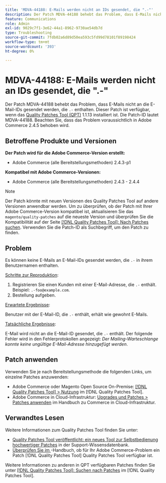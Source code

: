 ```yaml
---
title: 'MDVA-44188: E-Mails werden nicht an IDs gesendet, die ".-"'
description: Der Patch MDVA-44188 behebt das Problem, dass E-Mails nicht an die E-Mail-IDs gesendet werden, die "" enthalten.-". Dieser Patch ist verfügbar, wenn das [Quality Patches Tool (QPT)](https://experienceleague.adobe.com/de/docs/commerce-operations/tools/quality-patches-tool/quality-patches-tool-to-self-serve-quality-patches) 1.1.13 installiert ist. Die Patch-ID lautet MDVA-44188. Beachten Sie, dass das Problem voraussichtlich in Adobe Commerce 2.4.5 behoben wird.
feature: Communications
role: Admin
exl-id: 9029c7f1-3e62-44a1-8962-9730ae54db7d
type: Troubleshooting
source-git-commit: 7fdb02a6d89d50ea593c5fd99d78101f89198424
workflow-type: tm+mt
source-wordcount: '393'
ht-degree: 0%

---
```


# MDVA-44188: E-Mails werden nicht an IDs gesendet, die &quot;.-&quot;

Der Patch MDVA-44188 behebt das Problem, dass E-Mails nicht an die E-Mail-IDs gesendet werden, die `.-` enthalten. Dieser Patch ist verfügbar, wenn das [Quality Patches Tool (QPT)](https://experienceleague.adobe.com/de/docs/commerce-operations/tools/quality-patches-tool/quality-patches-tool-to-self-serve-quality-patches) 1.1.13 installiert ist. Die Patch-ID lautet MDVA-44188. Beachten Sie, dass das Problem voraussichtlich in Adobe Commerce 2.4.5 behoben wird.

## Betroffene Produkte und Versionen

**Der Patch wird für die Adobe Commerce-Version erstellt:**

* Adobe Commerce (alle Bereitstellungsmethoden) 2.4.3-p1

**Kompatibel mit Adobe Commerce-Versionen:**

* Adobe Commerce (alle Bereitstellungsmethoden) 2.4.3 - 2.4.4

>[!NOTE]
>
>Der Patch könnte mit neuen Versionen des Quality Patches Tool auf andere Versionen anwendbar werden. Um zu überprüfen, ob der Patch mit Ihrer Adobe Commerce-Version kompatibel ist, aktualisieren Sie das `magento/quality-patches` auf die neueste Version und überprüfen Sie die Kompatibilität auf der Seite [[!DNL Quality Patches Tool]: Nach Patches suchen](https://experienceleague.adobe.com/de/docs/commerce-operations/tools/quality-patches-tool/quality-patches-tool-to-self-serve-quality-patches). Verwenden Sie die Patch-ID als Suchbegriff, um den Patch zu finden.

## Problem

Es können keine E-Mails an E-Mail-IDs gesendet werden, die `.-` in ihrem Benutzernamen enthalten.

<u>Schritte zur Reproduktion</u>:

1. Registrieren Sie einen Kunden mit einer E-Mail-Adresse, die `.-` enthält. Beispiel: `.-foo@example.com`.
1. Bestellung aufgeben.

<u>Erwartete Ergebnisse</u>:

Benutzer mit der E-Mail-ID, die `.-` enthält, erhält wie gewohnt E-Mails.

<u>Tatsächliche Ergebnisse</u>:

E-Mail wird nicht an die E-Mail-ID gesendet, die `.-` enthält. Der folgende Fehler wird in den Fehlerprotokollen angezeigt: *Der Mailing-Warteschlange konnte keine ungültige E-Mail-Adresse hinzugefügt werden*.

## Patch anwenden

Verwenden Sie je nach Bereitstellungsmethode die folgenden Links, um einzelne Patches anzuwenden:

* Adobe Commerce oder Magento Open Source On-Premise: [[!DNL Quality Patches Tool] > Nutzung](/help/tools/quality-patches-tool/usage.md) im [!DNL Quality Patches Tool].
* Adobe Commerce in Cloud-Infrastruktur: [Upgrades und Patches > Patches anwenden](https://experienceleague.adobe.com/docs/commerce-cloud-service/user-guide/develop/upgrade/apply-patches.html?lang=de) im Handbuch zu Commerce in Cloud-Infrastruktur.

## Verwandtes Lesen

Weitere Informationen zum Quality Patches Tool finden Sie unter:

* [Quality Patches Tool veröffentlicht: ein neues Tool zur Selbstbedienung hochwertiger Patches](https://experienceleague.adobe.com/de/docs/commerce-operations/tools/quality-patches-tool/quality-patches-tool-to-self-serve-quality-patches) in der Support-Wissensdatenbank.
* [Überprüfen Sie im &#x200B;](/help/tools/quality-patches-tool/patches-available-in-qpt/check-patch-for-magento-issue-with-magento-quality-patches.md)-Handbuch, ob für Ihr Adobe Commerce-Problem ein Patch [!DNL Quality Patches Tool] Quality Patches Tool verfügbar ist.

Weitere Informationen zu anderen in QPT verfügbaren Patches finden Sie unter [[!DNL Quality Patches Tool]: Suchen nach Patches](https://experienceleague.adobe.com/tools/commerce-quality-patches/index.html?lang=de) im [!DNL Quality Patches Tool].

